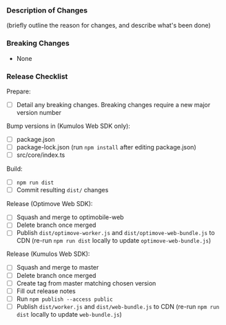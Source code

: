 ### Description of Changes

(briefly outline the reason for changes, and describe what's been done)

### Breaking Changes

-   None

### Release Checklist

Prepare:

-   [ ] Detail any breaking changes. Breaking changes require a new major version number

Bump versions in (Kumulos Web SDK only):

-   [ ] package.json
-   [ ] package-lock.json (run `npm install` after editing package.json)
-   [ ] src/core/index.ts

Build:

-   [ ] `npm run dist`
-   [ ] Commit resulting `dist/` changes

Release (Optimove Web SDK):

-   [ ] Squash and merge to optimobile-web
-   [ ] Delete branch once merged
-   [ ] Publish `dist/optimove-worker.js` and `dist/optimove-web-bundle.js` to CDN (re-run `npm run dist` locally to update `optimove-web-bundle.js`)

Release (Kumulos Web SDK):

-   [ ] Squash and merge to master
-   [ ] Delete branch once merged
-   [ ] Create tag from master matching chosen version
-   [ ] Fill out release notes
-   [ ] Run `npm publish --access public`
-   [ ] Publish `dist/worker.js` and `dist/web-bundle.js` to CDN (re-run `npm run dist` locally to update `web-bundle.js`)
